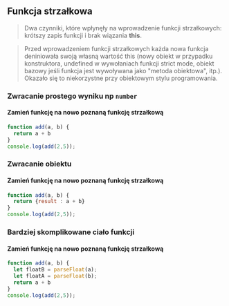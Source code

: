 ## Funkcja strzałkowa


> Dwa czynniki, które wpłynęły na wprowadzenie funkcji strzałkowych: krótszy zapis funkcji i brak wiązania **this**.


> Przed wprowadzeniem funkcji strzałkowych każda nowa funkcja deniniowała swoją własną wartość this (nowy obiekt w przypadku konstruktora, undefined w wywołaniach funkcji strict mode, obiekt bazowy jeśli funkcja jest wywoływana jako "metoda obiektowa", itp.). Okazało się to niekorzystne przy obiektowym stylu programowania.

### Zwracanie prostego wyniku np `number`

#### Zamień funkcję na nowo poznaną funkcję strzałkową

```javascript
function add(a, b) {
  return a + b
}
console.log(add(2,5));
```

### Zwracanie obiektu

#### Zamień funkcję na nowo poznaną funkcję strzałkową

```javascript
function add(a, b) {
  return {result : a + b}
}
console.log(add(2,5));
```

### Bardziej skomplikowane ciało funkcji

#### Zamień funkcję na nowo poznaną funkcję strzałkową

```javascript
function add(a, b) {
  let floatB = parseFloat(a);
  let floatA = parseFloat(b);
  return a + b
}
console.log(add(2,5));
```
